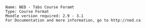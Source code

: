 
    Name: NED - Tabs Course Foramt
    Type: Course Format
    Moodle version required: 2.9 - 3.1
    For Documentation and more information, go to http://ned.ca 
